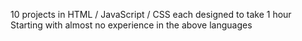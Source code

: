 10 projects in HTML / JavaScript / CSS each designed to take 1 hour
Starting with almost no experience in the above languages